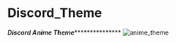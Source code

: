 # Discord_Theme
*****************************************Discord Anime Theme********************************************************
![anime_theme](https://user-images.githubusercontent.com/70542011/127543532-132c0d76-3916-4c90-bc2b-4c4bd6a22dd4.png)
